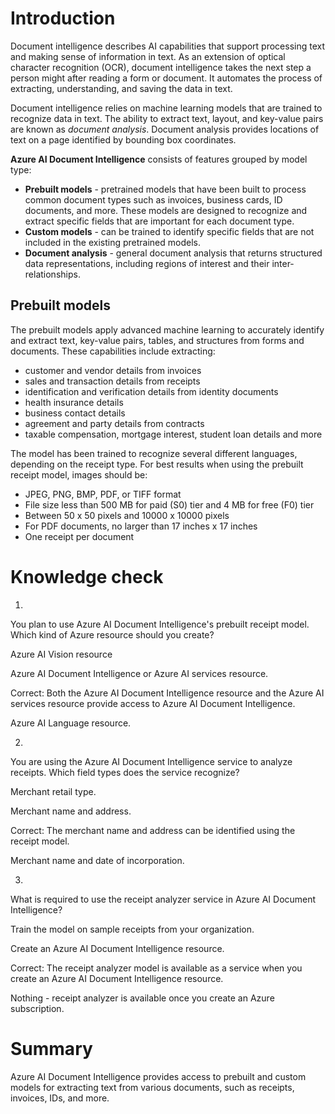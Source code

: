 # Introduction


Document intelligence describes AI capabilities that support processing text and making sense of information in text. As an extension of optical character recognition (OCR), document intelligence takes the next step a person might after reading a form or document. It automates the process of extracting, understanding, and saving the data in text.


Document intelligence relies on machine learning models that are trained to recognize data in text. The ability to extract text, layout, and key-value pairs are known as _document analysis_. Document analysis provides locations of text on a page identified by bounding box coordinates.


**Azure AI Document Intelligence** consists of features grouped by model type:

- **Prebuilt models** - pretrained models that have been built to process common document types such as invoices, business cards, ID documents, and more. These models are designed to recognize and extract specific fields that are important for each document type.
- **Custom models** - can be trained to identify specific fields that are not included in the existing pretrained models.
- **Document analysis** - general document analysis that returns structured data representations, including regions of interest and their inter-relationships.

## Prebuilt models

The prebuilt models apply advanced machine learning to accurately identify and extract text, key-value pairs, tables, and structures from forms and documents. These capabilities include extracting:

- customer and vendor details from invoices
- sales and transaction details from receipts
- identification and verification details from identity documents
- health insurance details
- business contact details
- agreement and party details from contracts
- taxable compensation, mortgage interest, student loan details and more

The model has been trained to recognize several different languages, depending on the receipt type. For best results when using the prebuilt receipt model, images should be:

- JPEG, PNG, BMP, PDF, or TIFF format
- File size less than 500 MB for paid (S0) tier and 4 MB for free (F0) tier
- Between 50 x 50 pixels and 10000 x 10000 pixels
- For PDF documents, no larger than 17 inches x 17 inches
- One receipt per document




# Knowledge check


1.

You plan to use Azure AI Document Intelligence's prebuilt receipt model. Which kind of Azure resource should you create?

Azure AI Vision resource

Azure AI Document Intelligence or Azure AI services resource.

Correct: Both the Azure AI Document Intelligence resource and the Azure AI services resource provide access to Azure AI Document Intelligence.

Azure AI Language resource.

2.

You are using the Azure AI Document Intelligence service to analyze receipts. Which field types does the service recognize?

Merchant retail type.

Merchant name and address.

Correct: The merchant name and address can be identified using the receipt model.

Merchant name and date of incorporation.

3.

What is required to use the receipt analyzer service in Azure AI Document Intelligence?

Train the model on sample receipts from your organization.

Create an Azure AI Document Intelligence resource.

Correct: The receipt analyzer model is available as a service when you create an Azure AI Document Intelligence resource.

Nothing - receipt analyzer is available once you create an Azure subscription.


# Summary

Azure AI Document Intelligence provides access to prebuilt and custom models for extracting text from various documents, such as receipts, invoices, IDs, and more.